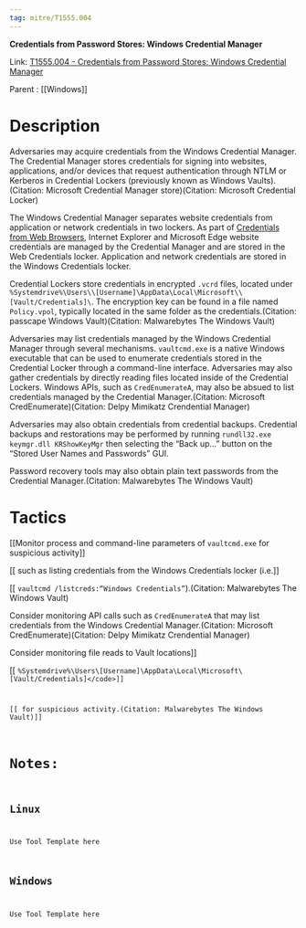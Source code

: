 ```yaml
---
tag: mitre/T1555.004
---
```


**Credentials from Password Stores: Windows Credential Manager**

Link: [T1555.004 - Credentials from Password Stores: Windows Credential Manager](https://attack.mitre.org/techniques/T1555/004)

Parent : [[Windows]]


# Description

Adversaries may acquire credentials from the Windows Credential Manager. The Credential Manager stores credentials for signing into websites, applications, and/or devices that request authentication through NTLM or Kerberos in Credential Lockers (previously known as Windows Vaults).(Citation: Microsoft Credential Manager store)(Citation: Microsoft Credential Locker)

The Windows Credential Manager separates website credentials from application or network credentials in two lockers. As part of [Credentials from Web Browsers](https://attack.mitre.org/techniques/T1555/003), Internet Explorer and Microsoft Edge website credentials are managed by the Credential Manager and are stored in the Web Credentials locker. Application and network credentials are stored in the Windows Credentials locker.

Credential Lockers store credentials in encrypted `.vcrd` files, located under `%Systemdrive%\Users\\[Username]\AppData\Local\Microsoft\\[Vault/Credentials]\`. The encryption key can be found in a file named <code>Policy.vpol</code>, typically located in the same folder as the credentials.(Citation: passcape Windows Vault)(Citation: Malwarebytes The Windows Vault)

Adversaries may list credentials managed by the Windows Credential Manager through several mechanisms. <code>vaultcmd.exe</code> is a native Windows executable that can be used to enumerate credentials stored in the Credential Locker through a command-line interface. Adversaries may also gather credentials by directly reading files located inside of the Credential Lockers. Windows APIs, such as <code>CredEnumerateA</code>, may also be absued to list credentials managed by the Credential Manager.(Citation: Microsoft CredEnumerate)(Citation: Delpy Mimikatz Crendential Manager)

Adversaries may also obtain credentials from credential backups. Credential backups and restorations may be performed by running <code>rundll32.exe keymgr.dll KRShowKeyMgr</code> then selecting the “Back up...” button on the “Stored User Names and Passwords” GUI.

Password recovery tools may also obtain plain text passwords from the Credential Manager.(Citation: Malwarebytes The Windows Vault)

# Tactics


[[Monitor process and command-line parameters of <code>vaultcmd.exe</code> for suspicious activity]]

[[ such as listing credentials from the Windows Credentials locker (i.e.]]

[[ <code>vaultcmd /listcreds:“Windows Credentials”</code>).(Citation: Malwarebytes The Windows Vault)

Consider monitoring API calls such as <code>CredEnumerateA</code> that may list credentials from the Windows Credential Manager.(Citation: Microsoft CredEnumerate)(Citation: Delpy Mimikatz Crendential Manager)

Consider monitoring file reads to Vault locations]]

[[ <code>%Systemdrive%\Users\\[Username]\AppData\Local\Microsoft\\[Vault/Credentials]\</code>]]

[[ for suspicious activity.(Citation: Malwarebytes The Windows Vault)]]


# Notes:

## Linux

Use Tool Template here

## Windows

Use Tool Template here